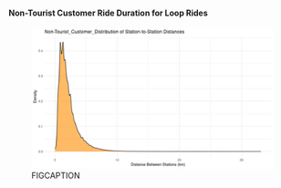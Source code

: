 #### Non-Tourist Customer Ride Duration for Loop Rides

<figure class="float-right">
  <a href="../images/Non-Tourist_Customer_Distribution_Station_to_Station_Distance.png" target="_blank" title="Select image to open full sized chart">
  <img src="../images/thumbnails/Non-Tourist_Customer_Distribution_Station_to_Station_Distance.png" alt="ALT_TEXT">
  </a>
  <figcaption>
  FIGCAPTION
  </figcaption>
</figure>


<br style="clear: both;"></br>

